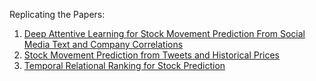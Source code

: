 Replicating the Papers:
1. [Deep Attentive Learning for Stock Movement Prediction From Social Media Text and Company Correlations](https://aclanthology.org/2020.emnlp-main.676.pdf)
2. [Stock Movement Prediction from Tweets and Historical Prices](https://aclanthology.org/P18-1183.pdf)
3. [Temporal Relational Ranking for Stock Prediction](https://arxiv.org/pdf/1809.09441)